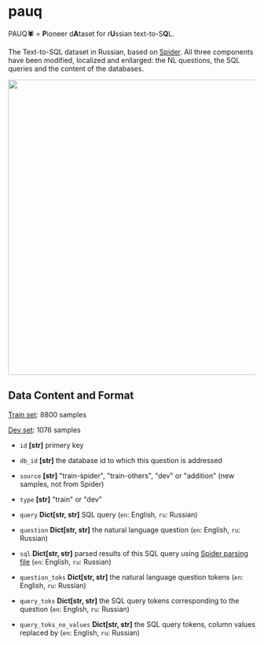 # pauq
PAUQ🕷️ = <b>P</b>ioneer d<b>A</b>taset for r<b>U</b>ssian text-to-S<b>Q</b>L. 

The Text-to-SQL dataset in Russian, based on <a href="https://yale-lily.github.io/spider">Spider</a>. All three components have been modified, localized and enllarged: the NL questions, the SQL queries and the content of the databases. 

<img src="https://i.ibb.co/gw2qjhD/pauq.jpg" width="600">

## Data Content and Format
<a href="/datasets/pauq_train.json">Train set</a>:  8800 samples

<a href="/datasets/pauq_dev.json">Dev set</a>: 1076 samples

- <code>id</code> **[str]** </tt> primery key

- <code>db_id</code> **[str]** the database id to which this question is addressed

- <code>source</code> **[str]** "train-spider", "train-others", "dev" or "addition" (new samples, not from Spider)

- <code>type</code> **[str]** "train" or "dev"

- <code>query</code> **Dict[str, str]** SQL query (<code>en</code>: English, <code>ru</code>: Russian)

- <code>question</code> **Dict[str, str]** the natural language question (<code>en</code>: English, <code>ru</code>: Russian)

- <code>sql</code> **Dict[str, str]** parsed results of this SQL query using <a href="https://github.com/taoyds/spider/blob/master/process_sql.py">Spider parsing file</a> (<code>en</code>: English, <code>ru</code>: Russian)

- <code>question_toks</code> **Dict[str, str]** the natural language question tokens (<code>en</code>: English, <code>ru</code>: Russian)

- <code>query_toks</code> **Dict[str, str]** the SQL query tokens corresponding to the question (<code>en</code>: English, <code>ru</code>: Russian)

- <code>query_toks_no_values</code> **Dict[str, str]** the SQL query tokens, column values replaced by <VALUE>  (<code>en</code>: English, <code>ru</code>: Russian)
